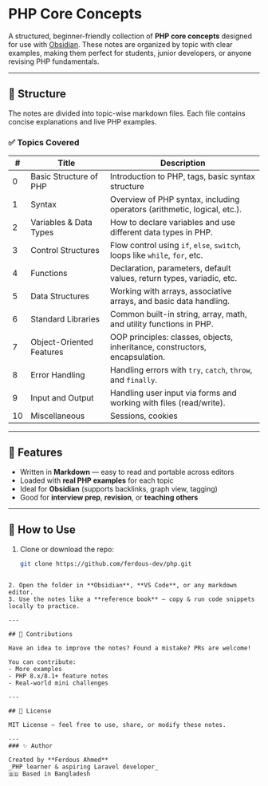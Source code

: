 # PHP Core Concepts

A structured, beginner-friendly collection of **PHP core concepts** designed for use with [Obsidian](https://obsidian.md). These notes are organized by topic with clear examples, making them perfect for students, junior developers, or anyone revising PHP fundamentals.

---
## 📘 Structure

The notes are divided into topic-wise markdown files. Each file contains concise explanations and live PHP examples.

### ✅ Topics Covered

| #   | Title                    | Description                                                                 |
| --- | ------------------------ | --------------------------------------------------------------------------- |
| 0   | Basic Structure of PHP   | Introduction to PHP, tags, basic syntax structure                           |
| 1   | Syntax                   | Overview of PHP syntax, including operators (arithmetic, logical, etc.).    |
| 2   | Variables & Data Types   | How to declare variables and use different data types in PHP.               |
| 3   | Control Structures       | Flow control using `if`, `else`, `switch`, loops like `while`, `for`, etc.  |
| 4   | Functions                | Declaration, parameters, default values, return types, variadic, etc.       |
| 5   | Data Structures          | Working with arrays, associative arrays, and basic data handling.           |
| 6   | Standard Libraries       | Common built-in string, array, math, and utility functions in PHP.          |
| 7   | Object-Oriented Features | OOP principles: classes, objects, inheritance, constructors, encapsulation. |
| 8   | Error Handling           | Handling errors with `try`, `catch`, `throw`, and `finally`.                |
| 9   | Input and Output         | Handling user input via forms and working with files (read/write).          |
| 10  | Miscellaneous            | Sessions, cookies                                                           |

---
## 🧠 Features

- Written in **Markdown** — easy to read and portable across editors
- Loaded with **real PHP examples** for each topic
- Ideal for **Obsidian** (supports backlinks, graph view, tagging)
- Good for **interview prep**, **revision**, or **teaching others**

---

## 🚀 How to Use

1. Clone or download the repo:
   ```bash
   git clone https://github.com/ferdous-dev/php.git
```

2. Open the folder in **Obsidian**, **VS Code**, or any markdown editor.
3. Use the notes like a **reference book** — copy & run code snippets locally to practice.

---

## 🤝 Contributions

Have an idea to improve the notes? Found a mistake? PRs are welcome!

You can contribute:
- More examples
- PHP 8.x/8.1+ feature notes
- Real-world mini challenges

---

## 📜 License

MIT License — feel free to use, share, or modify these notes.

---
### ✨ Author

Created by **Ferdous Ahmed**  
_PHP learner & aspiring Laravel developer_  
🇧🇩 Based in Bangladesh